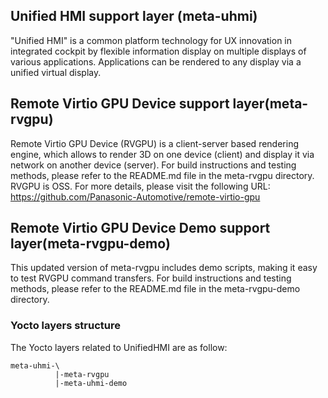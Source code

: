 ## Unified HMI support layer (meta-uhmi)
"Unified HMI" is a common platform technology for UX innovation in integrated cockpit by flexible information display on multiple displays of various applications. Applications can be rendered to any display via a unified virtual display.

## Remote Virtio GPU Device support layer(meta-rvgpu)
Remote Virtio GPU Device (RVGPU) is a client-server based rendering engine, which allows to render 3D on one device (client) and display it via network on another device (server). For build instructions and testing methods, please refer to the README.md file in the meta-rvgpu directory.
RVGPU is OSS. For more details, please visit the following URL:  
https://github.com/Panasonic-Automotive/remote-virtio-gpu

## Remote Virtio GPU Device Demo support layer(meta-rvgpu-demo)
This updated version of meta-rvgpu includes demo scripts, making it easy to test RVGPU command transfers. For build instructions and testing methods, please refer to the README.md file in the meta-rvgpu-demo directory.

### Yocto layers structure
The Yocto layers related to UnifiedHMI are as follow:

```
meta-uhmi-\
          |-meta-rvgpu
          |-meta-uhmi-demo
```
